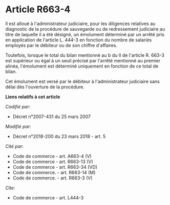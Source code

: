 # Article R663-4

Il est alloué à l'administrateur judiciaire, pour les diligences relatives au diagnostic de la procédure de sauvegarde ou de
redressement judiciaire au titre de laquelle il a été désigné, un émolument déterminé par un arrêté pris en application de
l'article L. 444-3 en fonction du nombre de salariés employés par le débiteur ou de son chiffre d'affaires. 

Toutefois, lorsque le total du bilan mentionné au b du II de l'article R. 663-3 est supérieur ou égal à un seuil précisé par
l'arrêté mentionné au premier alinéa, l'émolument est déterminé uniquement en fonction de ce total de bilan. 

Cet émolument est versé par le débiteur à l'administrateur judiciaire sans délai dès l'ouverture de la procédure.

**Liens relatifs à cet article**

_Codifié par_:

  - Décret n°2007-431 du 25 mars 2007

_Modifié par_:

  - Décret n°2018-200 du 23 mars 2018 - art. 5

_Cité par_:

  - Code de commerce - art. A663-4 (V)
  - Code de commerce - art. R663-13 (V)
  - Code de commerce - art. R663-34 (VD)
  - Code de commerce. - art. R663-14 (M)
  - Code de commerce. - art. R663-3 (V)

_Cite_:

  - Code de commerce - art. L444-3
